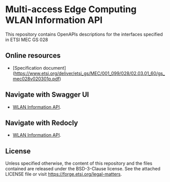 # Multi-access Edge Computing WLAN Information API

This repository contains OpenAPIs descriptions for the interfaces specified in ETSI MEC GS 028

## Online resources
* [Specification document] (https://www.etsi.org/deliver/etsi_gs/MEC/001_099/028/02.03.01_60/gs_mec028v020301p.pdf)

## Navigate with Swagger UI
* [WLAN Information API](https://forge.etsi.org/swagger/ui/?url=https://forge.etsi.org/rep/mec/gs028-wai-api/raw/v2.3.1/WlanInformationApi.yaml).

## Navigate with Redocly
* [WLAN Information API](https://redocly.github.io/redoc/?url=https://forge.etsi.org/rep/mec/gs028-wai-api/raw/v2.3.1/WlanInformationApi.yaml&nocors).

## License

Unless specified otherwise, the content of this repository and the files contained are released under the BSD-3-Clause license.
See the attached LICENSE file or visit https://forge.etsi.org/legal-matters.
